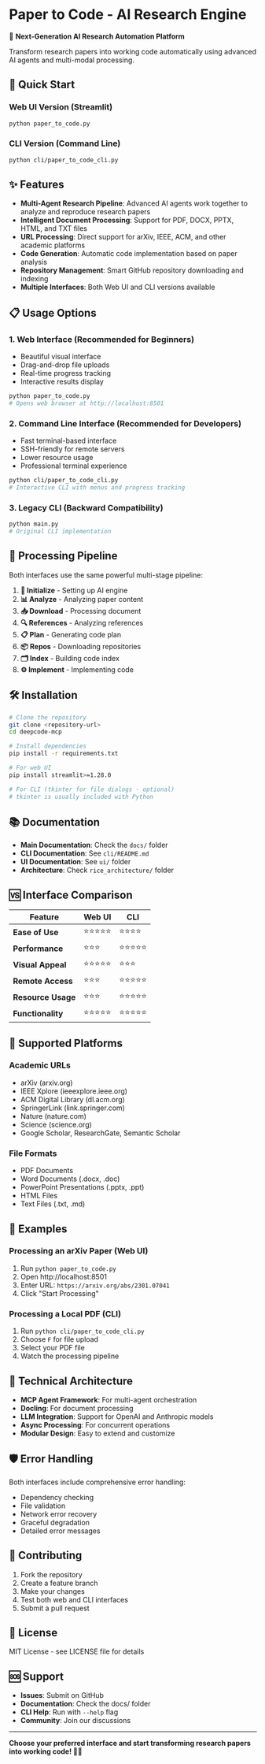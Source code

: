 # Paper to Code - AI Research Engine

🧬 **Next-Generation AI Research Automation Platform**

Transform research papers into working code automatically using advanced AI agents and multi-modal processing.

## 🚀 Quick Start

### Web UI Version (Streamlit)
```bash
python paper_to_code.py
```

### CLI Version (Command Line)
```bash
python cli/paper_to_code_cli.py
```

## ✨ Features

- **Multi-Agent Research Pipeline**: Advanced AI agents work together to analyze and reproduce research papers
- **Intelligent Document Processing**: Support for PDF, DOCX, PPTX, HTML, and TXT files  
- **URL Processing**: Direct support for arXiv, IEEE, ACM, and other academic platforms
- **Code Generation**: Automatic code implementation based on paper analysis
- **Repository Management**: Smart GitHub repository downloading and indexing
- **Multiple Interfaces**: Both Web UI and CLI versions available

## 📋 Usage Options

### 1. Web Interface (Recommended for Beginners)
- Beautiful visual interface
- Drag-and-drop file uploads
- Real-time progress tracking
- Interactive results display

```bash
python paper_to_code.py
# Opens web browser at http://localhost:8501
```

### 2. Command Line Interface (Recommended for Developers)
- Fast terminal-based interface  
- SSH-friendly for remote servers
- Lower resource usage
- Professional terminal experience

```bash
python cli/paper_to_code_cli.py
# Interactive CLI with menus and progress tracking
```

### 3. Legacy CLI (Backward Compatibility)
```bash
python main.py
# Original CLI implementation
```

## 🔧 Processing Pipeline

Both interfaces use the same powerful multi-stage pipeline:

1. **🚀 Initialize** - Setting up AI engine
2. **📊 Analyze** - Analyzing paper content  
3. **📥 Download** - Processing document
4. **🔍 References** - Analyzing references
5. **📋 Plan** - Generating code plan
6. **📦 Repos** - Downloading repositories
7. **🗂️ Index** - Building code index
8. **⚙️ Implement** - Implementing code

## 🛠️ Installation

```bash
# Clone the repository
git clone <repository-url>
cd deepcode-mcp

# Install dependencies
pip install -r requirements.txt

# For web UI
pip install streamlit>=1.28.0

# For CLI (tkinter for file dialogs - optional)
# tkinter is usually included with Python
```

## 📚 Documentation

- **Main Documentation**: Check the `docs/` folder
- **CLI Documentation**: See `cli/README.md`
- **UI Documentation**: See `ui/` folder
- **Architecture**: Check `rice_architecture/` folder

## 🆚 Interface Comparison

| Feature | Web UI | CLI |
|---------|--------|-----|
| **Ease of Use** | ⭐⭐⭐⭐⭐ | ⭐⭐⭐⭐ |
| **Performance** | ⭐⭐⭐ | ⭐⭐⭐⭐⭐ |
| **Visual Appeal** | ⭐⭐⭐⭐⭐ | ⭐⭐⭐ |
| **Remote Access** | ⭐⭐⭐ | ⭐⭐⭐⭐⭐ |
| **Resource Usage** | ⭐⭐⭐ | ⭐⭐⭐⭐⭐ |
| **Functionality** | ⭐⭐⭐⭐⭐ | ⭐⭐⭐⭐⭐ |

## 🔗 Supported Platforms

### Academic URLs
- arXiv (arxiv.org)
- IEEE Xplore (ieeexplore.ieee.org)
- ACM Digital Library (dl.acm.org)
- SpringerLink (link.springer.com)
- Nature (nature.com)
- Science (science.org)
- Google Scholar, ResearchGate, Semantic Scholar

### File Formats
- PDF Documents
- Word Documents (.docx, .doc)
- PowerPoint Presentations (.pptx, .ppt)
- HTML Files
- Text Files (.txt, .md)

## 🚀 Examples

### Processing an arXiv Paper (Web UI)
1. Run `python paper_to_code.py`
2. Open http://localhost:8501
3. Enter URL: `https://arxiv.org/abs/2301.07041`
4. Click "Start Processing"

### Processing a Local PDF (CLI)
1. Run `python cli/paper_to_code_cli.py`
2. Choose `F` for file upload
3. Select your PDF file
4. Watch the processing pipeline

## 🧬 Technical Architecture

- **MCP Agent Framework**: For multi-agent orchestration
- **Docling**: For document processing
- **LLM Integration**: Support for OpenAI and Anthropic models
- **Async Processing**: For concurrent operations
- **Modular Design**: Easy to extend and customize

## 🛡️ Error Handling

Both interfaces include comprehensive error handling:
- Dependency checking
- File validation
- Network error recovery
- Graceful degradation
- Detailed error messages

## 🤝 Contributing

1. Fork the repository
2. Create a feature branch
3. Make your changes
4. Test both web and CLI interfaces
5. Submit a pull request

## 📄 License

MIT License - see LICENSE file for details

## 🆘 Support

- **Issues**: Submit on GitHub
- **Documentation**: Check the docs/ folder
- **CLI Help**: Run with `--help` flag
- **Community**: Join our discussions

---

**Choose your preferred interface and start transforming research papers into working code! 🧬✨** 